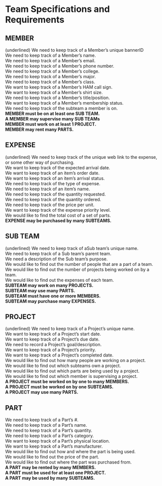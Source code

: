 # Team Specifications and Requirements

## MEMBER<br>
(underlined) We need to keep track of a Member’s unique bannerID<br>
We need to keep track of a Member’s name.<br>
We need to keep track of a Member’s email.<br>
We need to keep track of a Member’s phone number.<br>
We need to keep track of a Member’s college.<br>
We need to keep track of a Member’s major.<br>
We need to keep track of a Member’s class.<br>
We want to keep track of a Member’s HAM call sign.<br>
We want to keep track of a Member’s shirt size.<br>
We need to keep track of a Member’s title/position.<br>
We want to keep track of a Member’s membership status.<br>
We need to keep track of the subteam a member is on.<br>
**MEMBER must be on at least one SUB TEAM.**<br>
**A MEMBER may supervise many SUB TEAMs**<br>
**MEMBER must work on at least 1 PROJECT.**<br>
**MEMBER may rent many PARTS.**<br>

## EXPENSE<br>
(underlined) We need to keep track of the unique web link to the expense, or some other way of purchasing.<br>
We want to keep track of the expected arrival date.<br>
We want to keep track of an item’s order date.<br>
We want to keep track of an item’s arrival status.<br>
We need to keep track of the type of expense.<br>
We need to keep track of an item’s name.<br>
We need to keep track of the quantity requested.<br>
We need to keep track of the quantity ordered.<br>
We need to keep track of the price per unit.<br>
We want to keep track of the expense priority level.<br>
We would like to find the total cost of a set of parts.<br>
**EXPENSE may be purchased by many SUBTEAMS.**<br>

## SUB TEAM<br>
(underlined) We need to keep track of aSub team’s unique name.<br>
We need to keep track of a Sub team’s parent team.<br>
We need a description of the Sub team’s purpose.<br>
We would like to find out the number of people that are a part of a team.<br>
We would like to find out the number of projects being worked on by a team.<br>
We would like to find out the expenses of each team.<br>
**SUBTEAM may work on many PROJECTS.**<br>
**SUBTEAM may use many PARTS.**<br>
**SUBTEAM must have one or more MEMBERS.**<br>
**SUBTEAM may purchase many EXPENSES.**<br>

## PROJECT<br>
(underlined) We need to keep track of a Project’s unique name.<br>
We want to keep track of a Project’s start date.<br>
We want to keep track of a Project’s due date.<br>
We need to record a Project’s goal/description.<br>
We want to keep track of a Project’s priority.<br>
We want to keep track of a Project’s completed date.<br>
We would like to find out how many people are working on a project.<br>
We would like to find out which subteams own a project.<br>
We would like to find out which parts are being used by a project.<br>
We would like to find out which member is supervising a project.<br>
**A PROJECT must be worked on by one to many MEMBERS.**<br>
**A PROJECT must be worked on by one SUBTEAMS.**<br>
**A PROJECT may use many PARTS.**<br>

## PART<br>
We need to keep track of a Part’s #.<br>
We need to keep track of a Part’s name.<br>
We need to keep track of a Part’s quantity.<br>
We need to keep track of a Part’s category.<br>
We want to keep track of a Part’s physical location.<br>
We want to keep track of a Part’s manufacturer.<br>
We would like to find out how and where the part is being used.<br>
We would like to find out the price of the part.<br>
We would like to find out where the part was purchased from.<br>
**A PART may be rented by many MEMBERS.**<br>
**A PART must be used for at least one PROJECT.**<br>
**A PART may be used by many SUBTEAMS.**<br>

